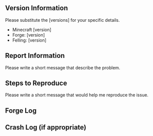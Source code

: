 ## Version Information

Please substitute the [versions] for your specific details.

- Minecraft [version]
- Forge: [version]
- Felling: [version]

## Report Information

Please write a short message that describe the problem.

## Steps to Reproduce

Please write a short message that would help me reproduce the issue.

## Forge Log



## Crash Log (if appropriate)

